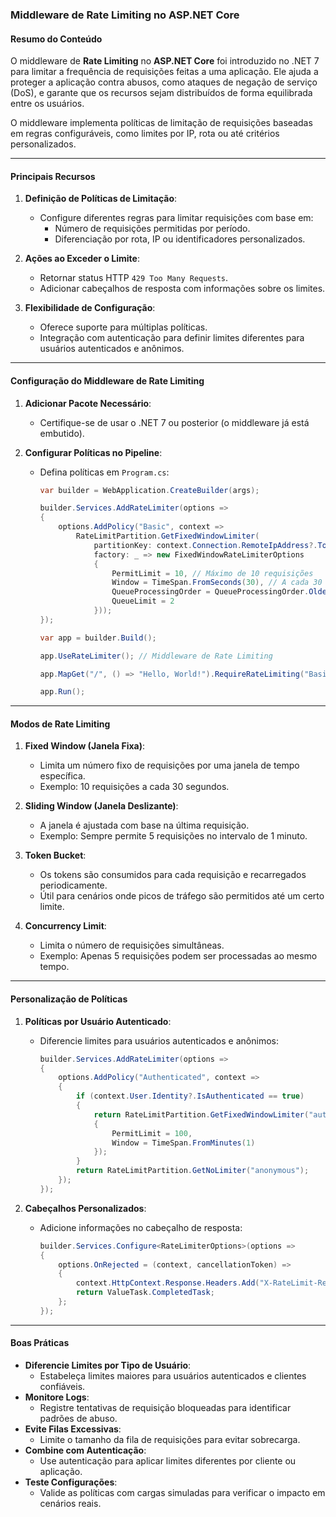 ### Middleware de Rate Limiting no ASP.NET Core

#### Resumo do Conteúdo

O middleware de **Rate Limiting** no **ASP.NET Core** foi introduzido no .NET 7 para limitar a frequência de requisições feitas a uma aplicação. Ele ajuda a proteger a aplicação contra abusos, como ataques de negação de serviço (DoS), e garante que os recursos sejam distribuídos de forma equilibrada entre os usuários.

O middleware implementa políticas de limitação de requisições baseadas em regras configuráveis, como limites por IP, rota ou até critérios personalizados.

---

#### Principais Recursos

1. **Definição de Políticas de Limitação**:
   - Configure diferentes regras para limitar requisições com base em:
     - Número de requisições permitidas por período.
     - Diferenciação por rota, IP ou identificadores personalizados.

2. **Ações ao Exceder o Limite**:
   - Retornar status HTTP `429 Too Many Requests`.
   - Adicionar cabeçalhos de resposta com informações sobre os limites.

3. **Flexibilidade de Configuração**:
   - Oferece suporte para múltiplas políticas.
   - Integração com autenticação para definir limites diferentes para usuários autenticados e anônimos.

---

#### Configuração do Middleware de Rate Limiting

1. **Adicionar Pacote Necessário**:
   - Certifique-se de usar o .NET 7 ou posterior (o middleware já está embutido).

2. **Configurar Políticas no Pipeline**:
   - Defina políticas em `Program.cs`:
     ```csharp
     var builder = WebApplication.CreateBuilder(args);

     builder.Services.AddRateLimiter(options =>
     {
         options.AddPolicy("Basic", context =>
             RateLimitPartition.GetFixedWindowLimiter(
                 partitionKey: context.Connection.RemoteIpAddress?.ToString() ?? "unknown",
                 factory: _ => new FixedWindowRateLimiterOptions
                 {
                     PermitLimit = 10, // Máximo de 10 requisições
                     Window = TimeSpan.FromSeconds(30), // A cada 30 segundos
                     QueueProcessingOrder = QueueProcessingOrder.OldestFirst,
                     QueueLimit = 2
                 }));
     });

     var app = builder.Build();

     app.UseRateLimiter(); // Middleware de Rate Limiting

     app.MapGet("/", () => "Hello, World!").RequireRateLimiting("Basic");

     app.Run();
     ```

---

#### Modos de Rate Limiting

1. **Fixed Window (Janela Fixa)**:
   - Limita um número fixo de requisições por uma janela de tempo específica.
   - Exemplo: 10 requisições a cada 30 segundos.

2. **Sliding Window (Janela Deslizante)**:
   - A janela é ajustada com base na última requisição.
   - Exemplo: Sempre permite 5 requisições no intervalo de 1 minuto.

3. **Token Bucket**:
   - Os tokens são consumidos para cada requisição e recarregados periodicamente.
   - Útil para cenários onde picos de tráfego são permitidos até um certo limite.

4. **Concurrency Limit**:
   - Limita o número de requisições simultâneas.
   - Exemplo: Apenas 5 requisições podem ser processadas ao mesmo tempo.

---

#### Personalização de Políticas

1. **Políticas por Usuário Autenticado**:
   - Diferencie limites para usuários autenticados e anônimos:
     ```csharp
     builder.Services.AddRateLimiter(options =>
     {
         options.AddPolicy("Authenticated", context =>
         {
             if (context.User.Identity?.IsAuthenticated == true)
             {
                 return RateLimitPartition.GetFixedWindowLimiter("authenticated", _ => new FixedWindowRateLimiterOptions
                 {
                     PermitLimit = 100,
                     Window = TimeSpan.FromMinutes(1)
                 });
             }
             return RateLimitPartition.GetNoLimiter("anonymous");
         });
     });
     ```

2. **Cabeçalhos Personalizados**:
   - Adicione informações no cabeçalho de resposta:
     ```csharp
     builder.Services.Configure<RateLimiterOptions>(options =>
     {
         options.OnRejected = (context, cancellationToken) =>
         {
             context.HttpContext.Response.Headers.Add("X-RateLimit-RetryAfter", "30");
             return ValueTask.CompletedTask;
         };
     });
     ```

---

#### Boas Práticas

- **Diferencie Limites por Tipo de Usuário**:
  - Estabeleça limites maiores para usuários autenticados e clientes confiáveis.
- **Monitore Logs**:
  - Registre tentativas de requisição bloqueadas para identificar padrões de abuso.
- **Evite Filas Excessivas**:
  - Limite o tamanho da fila de requisições para evitar sobrecarga.
- **Combine com Autenticação**:
  - Use autenticação para aplicar limites diferentes por cliente ou aplicação.
- **Teste Configurações**:
  - Valide as políticas com cargas simuladas para verificar o impacto em cenários reais.